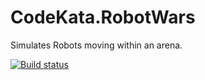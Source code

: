 # CodeKata.RobotWars
Simulates Robots moving within an arena. 

[![Build status](https://ci.appveyor.com/api/projects/status/g114k48fn3kj4uea/branch/master?svg=true)](https://ci.appveyor.com/project/chriscartlidge/codekata-robotwars/branch/master)
